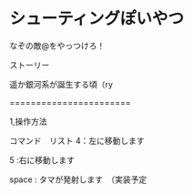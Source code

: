 シューティングぽいやつ
====

なぞの敵@をやっつけろ！

ストーリー

遥か銀河系が誕生する頃（ry

=======================

1,操作方法

コマンド　リスト
4：左に移動します

5 :右に移動します

space : タマが発射します　（実装予定


